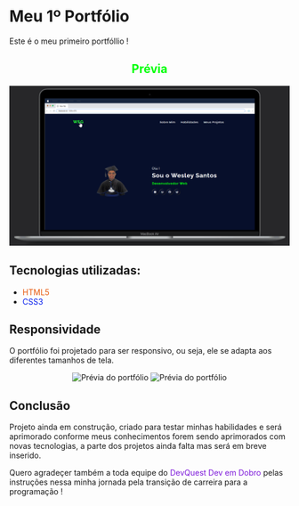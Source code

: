 # Meu 1º Portfólio 

Este é o meu primeiro portfóllio !

<div align="center">  
    <h2 style="color: #00ff08">Prévia</h2>

<img src="./src/Gif/desktop.gif" alt="Prévia do portfólio">

</div>

## Tecnologias utilizadas:

- <span style="color: #e7580c">HTML5</span>
- <span style="color: #021aec">CSS3</span>

## Responsividade

O portfólio foi projetado para ser responsivo, ou seja, ele se adapta aos diferentes tamanhos de tela.

<div align="center">

<figure>

<img src="./src/Gif/responsivo-tela-menor.gif" alt="Prévia do portfólio">

<img src="./src/Gif/responsivo-mobile.gif" alt="Prévia do portfólio">

</figure>
</div>

## Conclusão

Projeto ainda em construção, criado para testar minhas habilidades e será aprimorado conforme meus conhecimentos forem sendo aprimorados com novas tecnologias, a parte dos projetos ainda falta mas será em breve inserido. 

Quero agradeçer também a toda equipe do <span style="color: rgb(125, 25, 218);">DevQuest Dev em Dobro</span> pelas instruções nessa minha jornada pela transição de carreira para a programação !